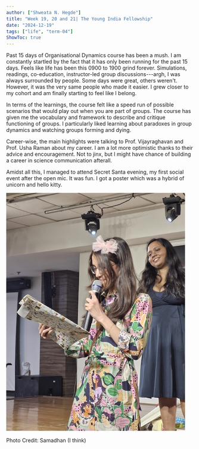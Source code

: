 ```yaml
---
author: ["Shweata N. Hegde"]
title: "Week 19, 20 and 21| The Young India Fellowship"
date: "2024-12-19"
tags: ["life", "term-04"]
ShowToc: true
---
```


Past 15 days of Organisational Dynamics course has been a mush. I am constantly startled by the fact that it has only been running for the past 15 days. Feels like life has been this 0900 to 1900 grind forever. Simulations, readings, co-education, instructor-led group discussions---argh, I was always surrounded by people. Some days were great, others weren't. However, it was the very same people who made it easier. I grew closer to my cohort and am finally starting to feel like I belong.

In terms of the learnings, the course felt like a speed run of possible scenarios that would play out when you are part of groups. The course has given me the vocabulary and framework to describe and critique functioning of groups. I particularly liked learning about paradoxes in group dynamics and watching groups forming and dying. 

Career-wise, the main highlights were talking to Prof. Vijayraghavan and Prof. Usha Raman about my career. I am a lot more optimistic thanks to their advice and encouragement. Not to jinx, but I might have chance of building a career in science communication afterall.

Amidst all this, I managed to attend Secret Santa evening, my first social event after the open mic. It was fun. I got a poster which was a hybrid of unicorn and hello kitty.

<img src = "secret-santa.jpeg">

Photo Credit: Samadhan (I think)